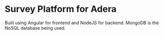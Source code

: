 # Survey Platform for Adera

Built using Angular for frontend and NodeJS for backend. MongoDB is the NoSQL database being used.
